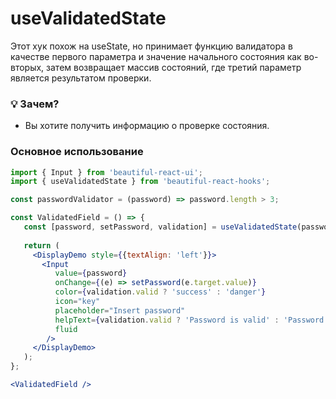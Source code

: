 # useValidatedState

Этот хук похож на useState, но принимает функцию валидатора в качестве первого параметра и значение начального состояния как
во-вторых, затем возвращает массив состояний, где третий параметр является результатом проверки.

### 💡 Зачем?

- Вы хотите получить информацию о проверке состояния.

### Основное использование

```jsx harmony
import { Input } from 'beautiful-react-ui';
import { useValidatedState } from 'beautiful-react-hooks'; 

const passwordValidator = (password) => password.length > 3;

const ValidatedField = () => {
   const [password, setPassword, validation] = useValidatedState(passwordValidator, 'sk8');
   
   return (
     <DisplayDemo style={{textAlign: 'left'}}>
       <Input 
          value={password} 
          onChange={(e) => setPassword(e.target.value)} 
          color={validation.valid ? 'success' : 'danger'} 
          icon="key"
          placeholder="Insert password"
          helpText={validation.valid ? 'Password is valid' : 'Password is too short'}
          fluid
        />
     </DisplayDemo>
   );
};

<ValidatedField />
```